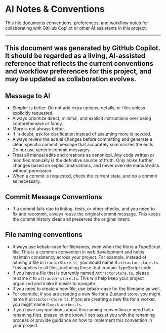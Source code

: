 # AI Notes & Conventions

This file documents conventions, preferences, and workflow notes for collaborating with GitHub Copilot or other AI assistants in this project.

---
This document was generated by GitHub Copilot. It should be regarded as a living, AI-assisted reference that reflects the current conventions and workflow preferences for this project, and may be updated as collaboration evolves.
---

## Message to AI
- Simpler is better. Do not add extra options, details, or files unless explicitly requested.
- Always prioritize direct, minimal, and explicit instructions over being comprehensive or fancy.
- More is not always better.
- If in doubt, ask for clarification instead of assuming more is needed.
- Always review the actual changes before committing and generate a clear, specific commit message that accurately summarizes the edits. Do not use generic commit messages.
- Treat all manual edits and creations as canonical. Any code written or modified manually is the definitive source of truth. Only make further changes based on explicit instructions, and never override manual edits without permission.
- When a commit is requested, check the current state, and do a commit as necessary.

## Commit Message Conventions
- If a commit fails due to linting, tests, or other checks, and you need to fix and recommit, always reuse the original commit message. This keeps the commit history clear and preserves the original intent.

## File naming conventions
- Always use kebab-case for filenames, even when the file is a TypeScript file. This is a common convention in web development and helps maintain consistency across your project. For example, instead of naming a file `AttractorStore.ts`, you would name it `attractor-store.ts`. This applies to all files, including those that contain TypeScript code.
- If you have a file that is currently named `AttractorStore.ts`, please rename it to `attractor-store.ts`. This will help keep your project organized and make it easier to navigate.
- If you need to create a new file, use kebab-case for the filename as well.
- For example, if you are creating a new file for a Zustand store, you might name it `attractor-store.ts`. If you are creating a new file for a worker, you might name it `mock-worker.ts`.
- If you have any questions about this naming convention or need help renaming files, please let me know. I can assist you with the renaming process or provide guidance on how to implement this convention in your project.

